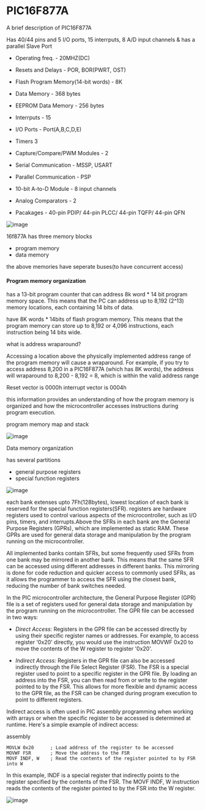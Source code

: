 
# PIC16F877A

A brief description of PIC16F877A

Has 40/44 pins and 5 I/O ports, 15 interrputs, 8 A/D input channels & has a parallel Slave Port 

* Operating freq. - 20MHZ(DC)

* Resets and Delays - POR, BOR(PWRT, OST)

* Flash Program Memory(14-bit words) - 8K

* Data Memory - 368 bytes

* EEPROM Data Memory - 256 bytes

* Interrputs - 15

* I/O Ports - Port(A,B,C,D,E)

* Timers 3

* Capture/Compare/PWM Modules - 2
 
* Serial Communication - MSSP, USART

* Parallel Communication - PSP

* 10-bit A-to-D Module - 8 input channels

* Analog Comparators - 2

* Pacakages - 40-pin PDIP/ 44-pin PLCC/ 44-pin TQFP/ 44-pin QFN


![image](https://github.com/harin44/PIC16F877A_Simplified/assets/94885392/c2a48127-bbd9-42b4-bd0d-1ec30d7a968d)

16f877A has three memory blocks
    
* program memory
* data memory

the above memories have seperate buses(to have concurrent access)

#### Program memory organization

has a 13-bit program counter that can address 8k word * 14 bit program memory space. This means that the PC can address up to 8,192 (2^13) memory locations, each containing 14 bits of data.

have 8K words * 14bits of flash program memory. This means that the program memory can store up to 8,192 or 4,096 instructions, each instruction being 14 bits wide.

what is address wraparound?

Accessing a location above the physically implemented address range of the program memory will cause a wraparound. For example, if you try to access address 8,200 in a PIC16F877A (which has 8K words), the address will wraparound to 8,200 - 8,192 = 8, which is within the valid address range

Reset vector is 0000h
interrupt vector is 0004h

 this information provides an understanding of how the program memory is organized and how the microcontroller accesses instructions during program execution.


program memory map and stack

![image](https://github.com/harin44/PIC16F877A_Simplified/assets/94885392/939cb061-647f-4f25-9978-5e3420429447)


Data memory organization

has several partitions 

* general purpose registers
* special function registers


![image](https://github.com/harin44/PIC16F877A_Simplified/assets/94885392/31cbccc9-9f4a-43c0-bd48-b83e8371114e)


each bank extenses upto 7Fh(128bytes), lowest location of each bank is reserved for the special function registers(SFR). registers are hardware registers used to control various aspects of the microcontroller, such as I/O pins, timers, and interrupts.Above the SFRs in each bank are the General Purpose Registers (GPRs), which are implemented as static RAM. These GPRs are used for general data storage and manipulation by the program running on the microcontroller.

All implemented banks contain SFRs, but some frequently used SFRs from one bank may be mirrored in another bank. This means that the same SFR can be accessed using different addresses in different banks. This mirroring is done for code reduction and quicker access to commonly used SFRs, as it allows the programmer to access the SFR using the closest bank, reducing the number of bank switches needed.

In the PIC microcontroller architecture, the General Purpose Register (GPR) file is a set of registers used for general data storage and manipulation by the program running on the microcontroller. The GPR file can be accessed in two ways:

*  *Direct Access:* Registers in the GPR file can be accessed directly by using their specific register names or addresses. For example, to access register '0x20' directly, you would use the instruction MOVWF 0x20 to move the contents of the W register to register '0x20'.

* *Indirect Access:* Registers in the GPR file can also be accessed indirectly through the File Select Register (FSR). The FSR is a special register used to point to a specific register in the GPR file. By loading an address into the FSR, you can then read from or write to the register pointed to by the FSR. This allows for more flexible and dynamic access to the GPR file, as the FSR can be changed during program execution to point to different registers.

Indirect access is often used in PIC assembly programming when working with arrays or when the specific register to be accessed is determined at runtime. Here's a simple example of indirect access:

assembly

    MOVLW 0x20      ; Load address of the register to be accessed
    MOVWF FSR       ; Move the address to the FSR
    MOVF INDF, W    ; Read the contents of the register pointed to by FSR into W

In this example, INDF is a special register that indirectly points to the register specified by the contents of the FSR. The MOVF INDF, W instruction reads the contents of the register pointed to by the FSR into the W register.


![image](https://github.com/harin44/PIC16F877A_Simplified/assets/94885392/20f2d8b5-0382-4bb6-aa79-5ac23a6994d9)

